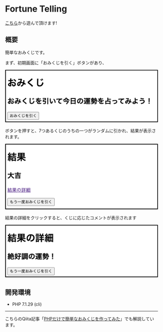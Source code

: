 # Fortune Telling
[こちら](https://taturon.com/fortune_telling/button.php)から遊んで頂けます!

## 概要
簡単なおみくじです。

まず、初期画面に「おみくじを引く」ボタンがあり、

![初期画面](images/button.png)

ボタンを押すと、7つあるくじのうちの一つがランダムに引かれ、結果が表示されます。

![結果画面](images/result.png)

結果の詳細をクリックすると、くじに応じたコメントが表示されます

![詳細画面](images/detail.png)

## 開発環境

- PHP 7.1.29 (cli)

---

こちらのQiita記事「[PHPだけで簡単なおみくじを作ってみた](https://qiita.com/_Taturon_/items/80158d792e66cad0d3df)」でも解説しています。
